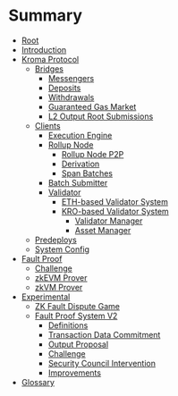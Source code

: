 <!-- DOCTOC SKIP -->

# Summary

- [Root](./root.md)
- [Introduction](./introduction.md)
- [Kroma Protocol](./protocol/overview.md)
  - [Bridges](./protocol/bridges.md)
    - [Messengers](./protocol/messengers.md)
    - [Deposits](./protocol/deposits.md)
    - [Withdrawals](./protocol/withdrawals.md)
    - [Guaranteed Gas Market](./protocol/guaranteed-gas-market.md)
    - [L2 Output Root Submissions](./protocol/validation.md)
  - [Clients]()
    - [Execution Engine](./protocol/exec-engine.md)
    - [Rollup Node](./protocol/rollup-node.md)
      - [Rollup Node P2P](./protocol/rollup-node-p2p.md)
      - [Derivation](./protocol/derivation.md)
      - [Span Batches](./protocol/span-batches.md)
    - [Batch Submitter](./protocol/batcher.md)
    - [Validator](./protocol/validation.md)
      - [ETH-based Validator System](protocol/validator-v1/validator-pool.md)
      - [KRO-based Validator System](protocol/validator-v2/overview.md)
        - [Validator Manager](protocol/validator-v2/validator-manager.md)
        - [Asset Manager](protocol/validator-v2/asset-manager.md)
  - [Predeploys](./protocol/predeploys.md)
  - [System Config](./protocol/system-config.md)
- [Fault Proof]()
  - [Challenge](zk-fault-proof/challenge.md)
  - [zkEVM Prover](zk-fault-proof/zkevm-prover.md)
  - [zkVM Prover](zk-fault-proof/zkvm-prover.md)
- [Experimental]()
  - [ZK Fault Dispute Game](./experimental/zk-fault-dipute-game/overview.md)
  - [Fault Proof System V2](./experimental/fault-proof-system-v2/overview.md)
    - [Definitions](./experimental/fault-proof-system-v2/definitions.md)
    - [Transaction Data Commitment](./experimental/fault-proof-system-v2/transaction-data-commitment.md)
    - [Output Proposal](./experimental/fault-proof-system-v2/output-proposal.md)
    - [Challenge](./experimental/fault-proof-system-v2/challenge.md)
    - [Security Council Intervention](./experimental/fault-proof-system-v2/security-council-intervention.md)
    - [Improvements](./experimental/fault-proof-system-v2/improvements.md)
- [Glossary](./glossary.md)

